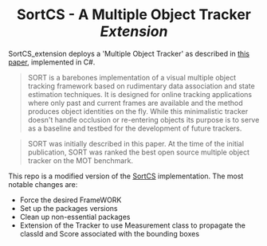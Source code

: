 <h1 align="center">
SortCS - A Multiple Object Tracker <i>Extension</i>
</h1>

SortCS_extension deploys a 'Multiple Object Tracker' as described in [this paper](https://arxiv.org/abs/1602.00763), implemented in C#.

> SORT is a barebones implementation of a visual multiple object tracking framework based on rudimentary data association and state estimation techniques. It is designed for online tracking applications where only past and current frames are available and the method produces object identities on the fly. While this minimalistic tracker doesn't handle occlusion or re-entering objects its purpose is to serve as a baseline and testbed for the development of future trackers.

> SORT was initially described in this paper. At the time of the initial publication, SORT was ranked the best open source multiple object tracker on the MOT benchmark.

This repo is a modified version of the [SortCS](https://github.com/keesschollaart81/SortCS) implementation. The most notable changes are:
* Force the desired FrameWORK
* Set up the packages versions
* Clean up non-essential packages
* Extension of the Tracker to use Measurement class to propagate the classId and Score associated with the bounding boxes